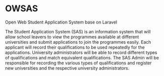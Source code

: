 # OWSAS
Open Web Student Application System base on Laravel

The Student Application System (SAS) is an information system that will allow school leavers to view the programmes available at different universities and submit applications to join the programmes easily. Each applicant will record their qualifications to be used repeatedly for the applications. University administrators will be able to record different types of qualifications and match equivalent qualifications. The SAS Admin will be responsible for recording the various types of qualifications and register new universities and the respective university administrators.
